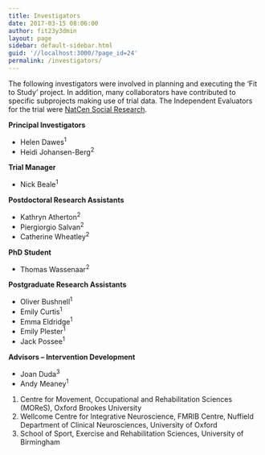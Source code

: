 ```yaml
---
title: Investigators
date: 2017-03-15 08:06:00
author: fit23y3dmin
layout: page
sidebar: default-sidebar.html
guid: '//localhost:3000/?page_id=24'
permalink: /investigators/
---
```


The following investigators were involved in planning and executing the ‘Fit to Study’ project. In addition, many collaborators have contributed to specific subprojects making use of trial data. The Independent Evaluators for the trial were [NatCen Social Research](https://www.fit-to-study.org/independent-evaluation/).

**Principal Investigators**

* Helen Dawes<sup>1</sup>
* Heidi Johansen-Berg<sup>2</sup>

**Trial Manager**

* Nick Beale<sup>1</sup>

**Postdoctoral Research Assistants**

* Kathryn Atherton<sup>2</sup>
* Piergiorgio Salvan<sup>2</sup>
* Catherine Wheatley<sup>2</sup>

**PhD Student**

* Thomas Wassenaar<sup>2</sup>

**Postgraduate Research Assistants**

* Oliver Bushnell<sup>1</sup>
* Emily Curtis<sup>1</sup>
* Emma Eldridge<sup>1</sup>
* Emily Plester<sup>1</sup>
* Jack Possee<sup>1</sup>

**Advisors – Intervention Development**

* Joan Duda<sup>3</sup>
* Andy Meaney<sup>1</sup>

1. Centre for Movement, Occupational and Rehabilitation Sciences (MOReS), Oxford Brookes University
2. Wellcome Centre for Integrative Neuroscience, FMRIB Centre, Nuffield Department of Clinical Neurosciences, University of Oxford
3. School of Sport, Exercise and Rehabilitation Sciences, University of Birmingham